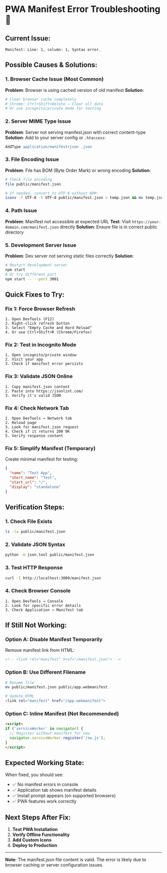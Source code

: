 # PWA Manifest Error Troubleshooting 🔧

## Current Issue:
```
Manifest: Line: 1, column: 1, Syntax error.
```

## Possible Causes & Solutions:

### 1. **Browser Cache Issue** (Most Common)
**Problem**: Browser is using cached version of old manifest
**Solution**:
```bash
# Clear browser cache completely
# Chrome: Ctrl+Shift+Delete → Clear all data
# Or use incognito/private mode for testing
```

### 2. **Server MIME Type Issue**
**Problem**: Server not serving manifest.json with correct content-type
**Solution**: Add to your server config or `.htaccess`:
```apache
AddType application/manifest+json .json
```

### 3. **File Encoding Issue**
**Problem**: File has BOM (Byte Order Mark) or wrong encoding
**Solution**:
```bash
# Check file encoding
file public/manifest.json

# If needed, convert to UTF-8 without BOM
iconv -f UTF-8 -t UTF-8 public/manifest.json > temp.json && mv temp.json public/manifest.json
```

### 4. **Path Issue**
**Problem**: Manifest not accessible at expected URL
**Test**: Visit `https://your-domain.com/manifest.json` directly
**Solution**: Ensure file is in correct public directory

### 5. **Development Server Issue**
**Problem**: Dev server not serving static files correctly
**Solution**:
```bash
# Restart development server
npm start
# Or try different port
npm start -- --port 3001
```

## Quick Fixes to Try:

### **Fix 1: Force Browser Refresh**
```
1. Open DevTools (F12)
2. Right-click refresh button
3. Select "Empty Cache and Hard Reload"
4. Or use Ctrl+Shift+R (Chrome/Firefox)
```

### **Fix 2: Test in Incognito Mode**
```
1. Open incognito/private window
2. Visit your app
3. Check if manifest error persists
```

### **Fix 3: Validate JSON Online**
```
1. Copy manifest.json content
2. Paste into https://jsonlint.com/
3. Verify it's valid JSON
```

### **Fix 4: Check Network Tab**
```
1. Open DevTools → Network tab
2. Reload page
3. Look for manifest.json request
4. Check if it returns 200 OK
5. Verify response content
```

### **Fix 5: Simplify Manifest (Temporary)**
Create minimal manifest for testing:
```json
{
  "name": "Test App",
  "short_name": "Test",
  "start_url": "/",
  "display": "standalone"
}
```

## Verification Steps:

### **1. Check File Exists**
```bash
ls -la public/manifest.json
```

### **2. Validate JSON Syntax**
```bash
python -m json.tool public/manifest.json
```

### **3. Test HTTP Response**
```bash
curl -I http://localhost:3000/manifest.json
```

### **4. Check Browser Console**
```
1. Open DevTools → Console
2. Look for specific error details
3. Check Application → Manifest tab
```

## If Still Not Working:

### **Option A: Disable Manifest Temporarily**
Remove manifest link from HTML:
```html
<!-- <link rel="manifest" href="/manifest.json"> -->
```

### **Option B: Use Different Filename**
```bash
# Rename file
mv public/manifest.json public/app.webmanifest

# Update HTML
<link rel="manifest" href="/app.webmanifest">
```

### **Option C: Inline Manifest (Not Recommended)**
```html
<script>
if ('serviceWorker' in navigator) {
  // Register without manifest for now
  navigator.serviceWorker.register('/sw.js');
}
</script>
```

## Expected Working State:

When fixed, you should see:
- ✅ No manifest errors in console
- ✅ Application tab shows manifest details
- ✅ Install prompt appears (on supported browsers)
- ✅ PWA features work correctly

## Next Steps After Fix:

1. **Test PWA Installation**
2. **Verify Offline Functionality**
3. **Add Custom Icons**
4. **Deploy to Production**

---

**Note**: The manifest.json file content is valid. The error is likely due to browser caching or server configuration issues.
